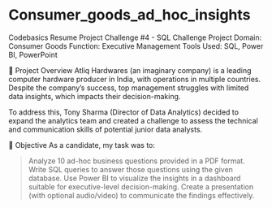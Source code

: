 # Consumer_goods_ad_hoc_insights
Codebasics Resume Project Challenge #4 - SQL Challenge Project
Domain: Consumer Goods
Function: Executive Management
Tools Used: SQL, Power BI, PowerPoint

📘 Project Overview
Atliq Hardwares (an imaginary company) is a leading computer hardware producer in India, with operations in multiple countries. Despite the company’s success, top management struggles with limited data insights, which impacts their decision-making.

To address this, Tony Sharma (Director of Data Analytics) decided to expand the analytics team and created a challenge to assess the technical and communication skills of potential junior data analysts.

🎯 Objective
As a candidate, my task was to:

> Analyze 10 ad-hoc business questions provided in a PDF format.
> Write SQL queries to answer those questions using the given database.
> Use Power BI to visualize the insights in a dashboard suitable for executive-level decision-making.
> Create a presentation (with optional audio/video) to communicate the findings effectively.
